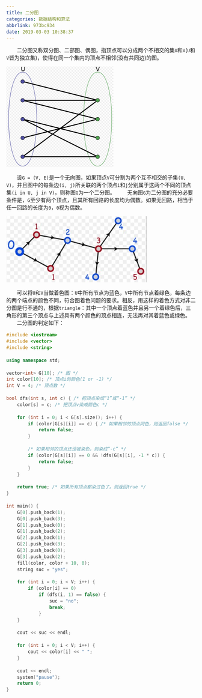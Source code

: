 ```yaml
---
title: 二分图
categories: 数据结构和算法
abbrlink: 973bc934
date: 2019-03-03 10:38:37
---
```

&emsp;&emsp;二分图又称双分图、二部图、偶图，指顶点可以分成两个不相交的集`U`和`V`(`U`和`V`皆为独立集)，使得在同一个集内的顶点不相邻(没有共同边)的图。<!--more-->

<img src="./二分图/1.png" height="268" width="285">

&emsp;&emsp;设`G = (V, E)`是一个无向图，如果顶点`V`可分割为两个互不相交的子集`(U, V)`，并且图中的每条边`(i, j)`所关联的两个顶点`i`和`j`分别属于这两个不同的顶点集`(i in U, j in V)`，则称图`G`为一个二分图。
&emsp;&emsp;无向图`G`为二分图的充分必要条件是，`G`至少有两个顶点，且其所有回路的长度均为偶数。如果无回路，相当于任一回路的长度为`0`，`0`视为偶数。

<img src="./二分图/2.jpg">

&emsp;&emsp;可以将`U`和`V`当做着色图：`U`中所有节点为蓝色，`V`中所有节点着绿色，每条边的两个端点的颜色不同，符合图着色问题的要求。相反，用这样的着色方式对非二分图是行不通的，根据`triangle`：其中一个顶点着蓝色并且另一个着绿色后，三角形的第三个顶点与上述具有两个颜色的顶点相连，无法再对其着蓝色或绿色。
&emsp;&emsp;二分图的判定如下：

``` cpp
#include <iostream>
#include <vector>
#include <string>
​
using namespace std;
​
vector<int> G[10]; /* 图 */
int color[10]; /* 顶点i的颜色(1 or -1) */
int V = 4; /* 顶点数 */
​
bool dfs(int s, int c) { /* 把顶点染成“1”或“-1” */
    color[s] = c; /* 把顶点v染成颜色c */
​
    for (int i = 0; i < G[s].size(); i++) {
        if (color[G[s][i]] == c) { /* 如果相邻的顶点同色，则返回false */
            return false;
        }
​
        /* 如果相邻的顶点还没被染色，则染成“-c” */
        if (color[G[s][i]] == 0 && !dfs(G[s][i], -1 * c)) {
            return false;
        }
    }
​
    return true; /* 如果所有顶点都染过色了。则返回true */
}
​
int main() {
    G[0].push_back(1);
    G[0].push_back(3);
    G[1].push_back(0);
    G[1].push_back(2);
    G[2].push_back(1);
    G[2].push_back(3);
    G[3].push_back(0);
    G[3].push_back(2);
    fill(color, color + 10, 0);
    string suc = "yes";
​
    for (int i = 0; i < V; i++) {
        if (color[i] == 0)
            if (dfs(i, 1) == false) {
                suc = "no";
                break;
            }
    }
​
    cout << suc << endl;
​
    for (int i = 0; i < V; i++) {
        cout << color[i] << " ";
    }
​
    cout << endl;
    system("pause");
    return 0;
}
```